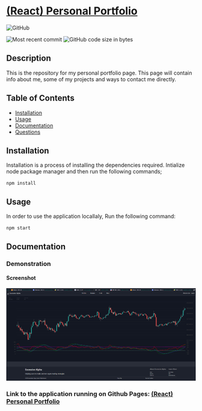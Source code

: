 # [(React) Personal Portfolio](https://github.com/cmrnfaith/portfolio)

![GitHub](https://img.shields.io/github/license/cmrnfaith/portfolio?style=plastic)

![Most recent commit](https://img.shields.io/github/last-commit/cmrnfaith/portfolio)
![GitHub code size in bytes](https://img.shields.io/github/languages/code-size/cmrnfaith/portfolio)

## Description

This is the repository for my personal portfolio page. This page will contain info about me, some of my projects and ways to contact me directly.

## Table of Contents

- [Installation](##Installation)
- [Usage](##Usage)
- [Documentation](##Documentation)
- [Questions](##Questions)

## Installation

Installation is a process of installing the dependencies required.
Intialize node package manager and then run the following commands;

```script
npm install
```

## Usage

In order to use the application locallaly, Run the following command:

```script
npm start
```

## Documentation

### Demonstration

#### Screenshot

![Screenshot of the Application](docs/portfolio.png?raw=true "Screenshot of the Application")

### Link to the application running on Github Pages: [(React) Personal Portfolio](https://cmrnfaith.github.io/portfolio/)
